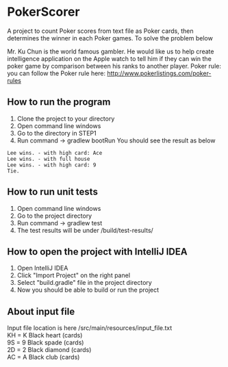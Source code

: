 # PokerScorer
A project to count Poker scores from text file as Poker cards, then determines the winner in each Poker games.
To solve the problem below

Mr. Ku Chun is the world famous gambler. He would like us to help create intelligence application on the Apple watch to tell him if they can win the poker game by comparison between his ranks to another player.
Poker rule: you can follow the Poker rule here: http://www.pokerlistings.com/poker-rules

## How to run the program
1. Clone the project to your directory
2. Open command line windows
3. Go to the directory in STEP1
4. Run command -> gradlew bootRun 
You should see the result as below
```
Lee wins. - with high card: Ace
Lee wins. - with full house
Lee wins. - with high card: 9
Tie.
```

## How to run unit tests
1. Open command line windows
2. Go to the project directory
3. Run command -> gradlew test
4. The test results will be under /build/test-results/

## How to open the project with IntelliJ IDEA
1. Open IntelliJ IDEA
2. Click "Import Project" on the right panel
3. Select "build.gradle" file in the project directory
4. Now you should be able to build or run the project

## About input file
Input file location is here /src/main/resources/input_file.txt   
KH = K Black heart (cards)     
9S = 9 Black spade (cards)     
2D = 2 Black diamond (cards)     
AC = A Black club (cards)




